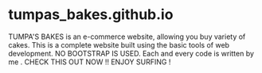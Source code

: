 # tumpas_bakes.github.io
 TUMPA'S BAKES is an e-commerce website, allowing you buy variety of cakes. This is a complete website built using the basic tools of web development. 
 NO BOOTSTRAP IS USED. 
 Each and every code is written by me . 
 CHECK THIS OUT NOW !!
 ENJOY SURFING !
 
